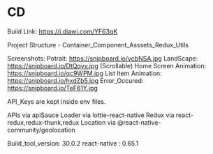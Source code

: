 # CD

Build Link: https://i.diawi.com/YF63qK

Project Structure - Container_Component_Asssets_Redux_Utils

Screenshots: 
Potrait: https://snipboard.io/vcbNSA.jpg
LandScape: https://snipboard.io/DtQqyv.jpg (Scrollable)
Home Screen Animation: https://snipboard.io/qc9WPM.jpg
List Item Animation: https://snipboard.io/hxdZb5.jpg
Error_Occured: https://snipboard.io/TeF61Y.jpg

API_Keys are kept inside env files.

APIs via apiSauce
Loader via lottie-react-native
Redux via react-redux,redux-thunk,redux
Location via @react-native-community/geolocation

Build_tool_version: 30.0.2
react-native : 0.65.1
